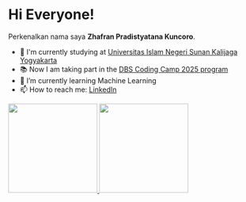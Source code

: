 # Hi Everyone! 

Perkenalkan nama saya **Zhafran Pradistyatana Kuncoro**.<br>

- 🔭 I'm currently studying at [Universitas Islam Negeri Sunan Kalijaga Yogyakarta](https://uin-suka.ac.id/)
- 📚 Now I am taking part in the [DBS Coding Camp 2025 program](https://www.dbs.com/spark/index/id_id/site/codingcamp/index.html)
- 🌱 I’m currently learning Machine Learning
- 📫 How to reach me: [LinkedIn](https://www.linkedin.com/in/zhafran-kuncoro-63b5b4263/)


<p align="left">
<a href="https://github.com/penuliscode">
  <img height="180em" src="https://github-readme-stats-eight-theta.vercel.app/api?username=NorpajSucces&show_icons=true&theme=algolia&include_all_commits=true&count_private=true"/>
  <img height="180em" src="https://github-readme-stats-eight-theta.vercel.app/api/top-langs/?username=NorpajSucces&layout=compact&theme=algolia"/>
</a>
</p>

<!--
**NorpajSucces/NorpajSucces** is a ✨ _special_ ✨ repository because its `README.md` (this file) appears on your GitHub profile.

Here are some ideas to get you started:

- 🔭 I’m currently working on ...
- 🌱 I’m currently learning ...
- 👯 I’m looking to collaborate on ...
- 🤔 I’m looking for help with ...
- 💬 Ask me about ...
- 📫 How to reach me: ...
- 😄 Pronouns: ...
- ⚡ Fun fact: ...
-->
